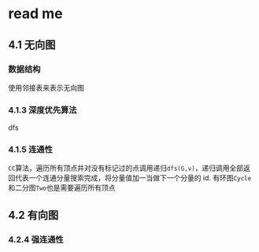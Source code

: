 # read me

## 4.1 无向图

### 数据结构

使用邻接表来表示无向图

### 4.1.3 深度优先算法

dfs

### 4.1.5 连通性

`CC`算法，遍历所有顶点并对没有标记过的点调用递归`dfs(G,v)`，递归调用全部返回代表一个连通分量搜索完成，将分量值加一当做下一个分量的 id.
有环图`Cycle`和二分图`Two`也是需要遍历所有顶点

## 4.2 有向图

### 4.2.4 强连通性
